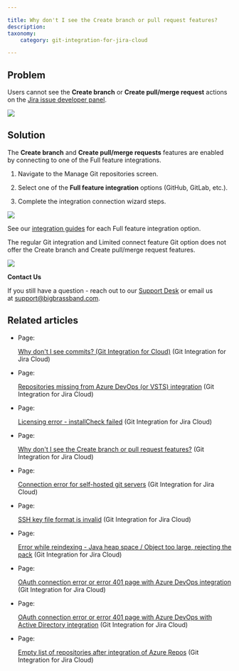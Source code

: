 ```yaml
---

title: Why don't I see the Create branch or pull request features?
description:
taxonomy:
    category: git-integration-for-jira-cloud

---
```

## Problem

Users cannot see the **Create branch** or **Create pull/merge request** actions on the [Jira issue developer panel](/wiki/spaces/GITCLOUD/pages/1923025809/Jira+Git+integration+development+panel).

![](https://bigbrassband.atlassian.net/wiki/download/attachments/421593107/createbranch-pullrequest.png?version=1&modificationDate=1586317455810&cacheVersion=1&api=v2)

## Solution

The **Create branch** and **Create pull/merge requests** features are enabled by connecting to one of the Full feature integrations.

1.  Navigate to the Manage Git repositories screen. 

2.  Select one of the **Full feature integration** options (GitHub, GitLab, etc.).

3.  Complete the integration connection wizard steps.


![](https://bigbrassband.atlassian.net/wiki/download/attachments/421593107/gitcloud-gitmgr-full-feature-sel.png?version=1&modificationDate=1638463123267&cacheVersion=1&api=v2)

See our [integration guides](/git-integration-for-jira-cloud/Integration-Guide) for each Full feature integration option.

The regular Git integration and Limited connect feature Git option does not offer the Create branch and Create pull/merge request features.

![](https://bigbrassband.atlassian.net/wiki/download/attachments/421593107/gitcloud-gitmgr-limited-connect-sel.png?version=1&modificationDate=1638463377572&cacheVersion=1&api=v2)

**Contact Us**

If you still have a question - reach out to our [Support Desk](https://bigbrassband.atlassian.net/servicedesk/customer/portals) or email us at [support@bigbrassband.com](mailto:support@bigbrassband.com).

## Related articles

*   Page:

    [Why don't I see commits? (Git Integration for Cloud)](/wiki/spaces/GITCLOUD/pages/110755841) (Git Integration for Jira Cloud)

*   Page:

    [Repositories missing from Azure DevOps (or VSTS) integration](/wiki/spaces/GITCLOUD/pages/421462017/Repositories+missing+from+Azure+DevOps+%28or+VSTS%29+integration) (Git Integration for Jira Cloud)

*   Page:

    [Licensing error - installCheck failed](/wiki/spaces/GITCLOUD/pages/420282445/Licensing+error+-+installCheck+failed) (Git Integration for Jira Cloud)

*   Page:

    [Why don't I see the Create branch or pull request features?](/wiki/spaces/GITCLOUD/pages/421593107) (Git Integration for Jira Cloud)

*   Page:

    [Connection error for self-hosted git servers](/wiki/spaces/GITCLOUD/pages/419659840/Connection+error+for+self-hosted+git+servers) (Git Integration for Jira Cloud)

*   Page:

    [SSH key file format is invalid](/wiki/spaces/GITCLOUD/pages/421363756/SSH+key+file+format+is+invalid) (Git Integration for Jira Cloud)

*   Page:

    [Error while reindexing - Java heap space / Object too large, rejecting the pack](/wiki/spaces/GITCLOUD/pages/421462043) (Git Integration for Jira Cloud)

*   Page:

    [OAuth connection error or error 401 page with Azure DevOps integration](/wiki/spaces/GITCLOUD/pages/420282493/OAuth+connection+error+or+error+401+page+with+Azure+DevOps+integration) (Git Integration for Jira Cloud)

*   Page:

    [OAuth connection error or error 401 page with Azure DevOps with Active Directory integration](/wiki/spaces/GITCLOUD/pages/421527629/OAuth+connection+error+or+error+401+page+with+Azure+DevOps+with+Active+Directory+integration) (Git Integration for Jira Cloud)

*   Page:

    [Empty list of repositories after integration of Azure Repos](/wiki/spaces/GITCLOUD/pages/421298248/Empty+list+of+repositories+after+integration+of+Azure+Repos) (Git Integration for Jira Cloud)